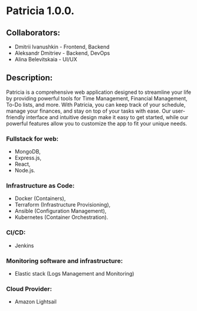 # Patricia 1.0.0.
## Collaborators: 
+ Dmitrii Ivanushkin - Frontend, Backend
+ Aleksandr Dmitriev - Backend, DevOps
+ Alina Belevitskaia - UI/UX
## Description:
Patricia is a comprehensive web application designed to streamline your life by providing powerful tools for Time Management, Financial Management, To-Do lists, and more. With Patricia, you can keep track of your schedule, manage your finances, and stay on top of your tasks with ease. Our user-friendly interface and intuitive design make it easy to get started, while our powerful features allow you to customize the app to fit your unique needs.
### Fullstack for web:
+ MongoDB,
+ Express.js,
+ React,
+ Node.js. 
### Infrastructure as Code:
+ Docker (Containers),
+ Terraform (Infrastructure Provisioning),
+ Ansible (Configuration Management),
+ Kubernetes (Container Orchestration).
### CI/CD:
+ Jenkins 
### Monitoring software and infrastructure:
+ Elastic stack (Logs Management and Monitoring)
### Cloud Provider:
+ Amazon Lightsail
